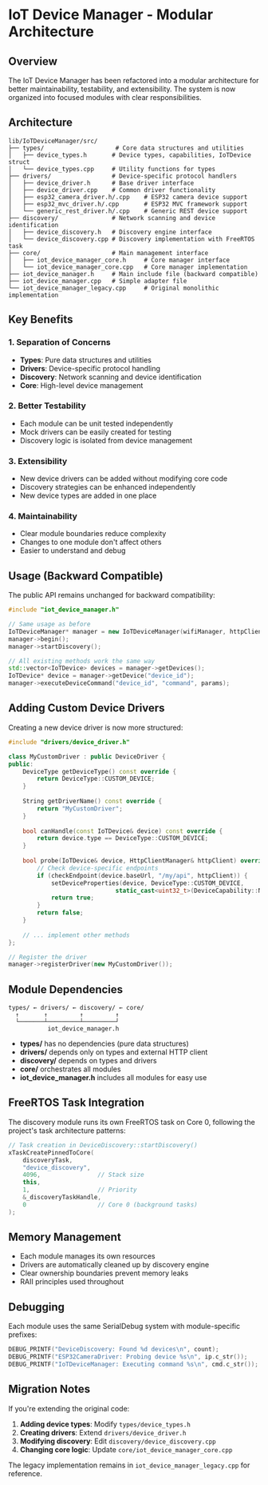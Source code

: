 # IoT Device Manager - Modular Architecture

## Overview

The IoT Device Manager has been refactored into a modular architecture for better maintainability, testability, and extensibility. The system is now organized into focused modules with clear responsibilities.

## Architecture

```
lib/IoTDeviceManager/src/
├── types/                    # Core data structures and utilities
│   ├── device_types.h       # Device types, capabilities, IoTDevice struct
│   └── device_types.cpp     # Utility functions for types
├── drivers/                 # Device-specific protocol handlers
│   ├── device_driver.h      # Base driver interface
│   ├── device_driver.cpp    # Common driver functionality
│   ├── esp32_camera_driver.h/.cpp    # ESP32 camera device support
│   ├── esp32_mvc_driver.h/.cpp       # ESP32 MVC framework support
│   └── generic_rest_driver.h/.cpp    # Generic REST device support
├── discovery/               # Network scanning and device identification
│   ├── device_discovery.h   # Discovery engine interface
│   └── device_discovery.cpp # Discovery implementation with FreeRTOS task
├── core/                    # Main management interface
│   ├── iot_device_manager_core.h     # Core manager interface
│   └── iot_device_manager_core.cpp   # Core manager implementation
├── iot_device_manager.h     # Main include file (backward compatible)
├── iot_device_manager.cpp   # Simple adapter file
└── iot_device_manager_legacy.cpp     # Original monolithic implementation
```

## Key Benefits

### 1. **Separation of Concerns**
- **Types**: Pure data structures and utilities
- **Drivers**: Device-specific protocol handling
- **Discovery**: Network scanning and device identification
- **Core**: High-level device management

### 2. **Better Testability**
- Each module can be unit tested independently
- Mock drivers can be easily created for testing
- Discovery logic is isolated from device management

### 3. **Extensibility**
- New device drivers can be added without modifying core code
- Discovery strategies can be enhanced independently
- New device types are added in one place

### 4. **Maintainability**
- Clear module boundaries reduce complexity
- Changes to one module don't affect others
- Easier to understand and debug

## Usage (Backward Compatible)

The public API remains unchanged for backward compatibility:

```cpp
#include "iot_device_manager.h"

// Same usage as before
IoTDeviceManager* manager = new IoTDeviceManager(wifiManager, httpClient);
manager->begin();
manager->startDiscovery();

// All existing methods work the same way
std::vector<IoTDevice> devices = manager->getDevices();
IoTDevice* device = manager->getDevice("device_id");
manager->executeDeviceCommand("device_id", "command", params);
```

## Adding Custom Device Drivers

Creating a new device driver is now more structured:

```cpp
#include "drivers/device_driver.h"

class MyCustomDriver : public DeviceDriver {
public:
    DeviceType getDeviceType() const override {
        return DeviceType::CUSTOM_DEVICE;
    }
    
    String getDriverName() const override {
        return "MyCustomDriver";
    }
    
    bool canHandle(const IoTDevice& device) const override {
        return device.type == DeviceType::CUSTOM_DEVICE;
    }
    
    bool probe(IoTDevice& device, HttpClientManager& httpClient) override {
        // Check device-specific endpoints
        if (checkEndpoint(device.baseUrl, "/my/api", httpClient)) {
            setDeviceProperties(device, DeviceType::CUSTOM_DEVICE, 
                              static_cast<uint32_t>(DeviceCapability::NETWORKING));
            return true;
        }
        return false;
    }
    
    // ... implement other methods
};

// Register the driver
manager->registerDriver(new MyCustomDriver());
```

## Module Dependencies

```
types/ ← drivers/ ← discovery/ ← core/
  ↑       ↑         ↑         ↑
  └───────┴─────────┴─────────┘
           iot_device_manager.h
```

- **types/** has no dependencies (pure data structures)
- **drivers/** depends only on types and external HTTP client
- **discovery/** depends on types and drivers
- **core/** orchestrates all modules
- **iot_device_manager.h** includes all modules for easy use

## FreeRTOS Task Integration

The discovery module runs its own FreeRTOS task on Core 0, following the project's task architecture patterns:

```cpp
// Task creation in DeviceDiscovery::startDiscovery()
xTaskCreatePinnedToCore(
    discoveryTask,
    "device_discovery",
    4096,                // Stack size
    this,
    1,                   // Priority
    &_discoveryTaskHandle,
    0                    // Core 0 (background tasks)
);
```

## Memory Management

- Each module manages its own resources
- Drivers are automatically cleaned up by discovery engine
- Clear ownership boundaries prevent memory leaks
- RAII principles used throughout

## Debugging

Each module uses the same SerialDebug system with module-specific prefixes:

```cpp
DEBUG_PRINTF("DeviceDiscovery: Found %d devices\n", count);
DEBUG_PRINTF("ESP32CameraDriver: Probing device %s\n", ip.c_str());
DEBUG_PRINTF("IoTDeviceManager: Executing command %s\n", cmd.c_str());
```

## Migration Notes

If you're extending the original code:

1. **Adding device types**: Modify `types/device_types.h`
2. **Creating drivers**: Extend `drivers/device_driver.h`
3. **Modifying discovery**: Edit `discovery/device_discovery.cpp`
4. **Changing core logic**: Update `core/iot_device_manager_core.cpp`

The legacy implementation remains in `iot_device_manager_legacy.cpp` for reference.
